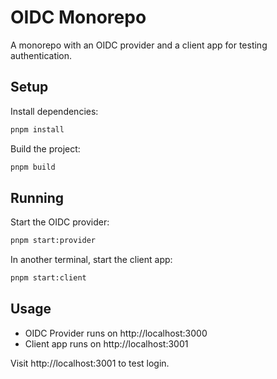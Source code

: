 # OIDC Monorepo

A monorepo with an OIDC provider and a client app for testing authentication.

## Setup

Install dependencies:
```bash
pnpm install
```

Build the project:
```bash
pnpm build
```

## Running

Start the OIDC provider:
```bash
pnpm start:provider
```

In another terminal, start the client app:
```bash
pnpm start:client
```

## Usage

- OIDC Provider runs on http://localhost:3000
- Client app runs on http://localhost:3001

Visit http://localhost:3001 to test login.